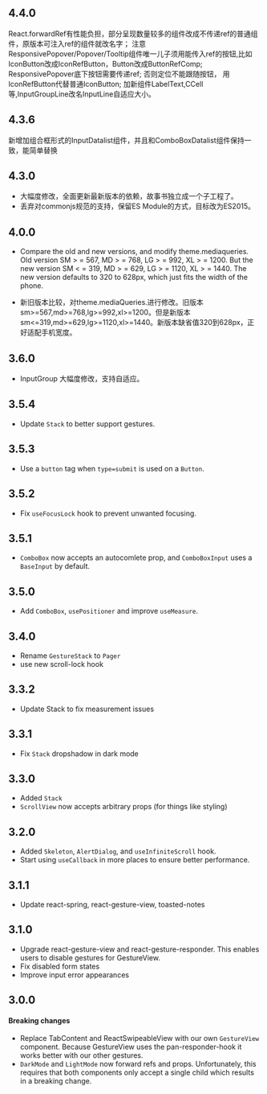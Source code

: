## 4.4.0
React.forwardRef有性能负担，部分呈现数量较多的组件改成不传递ref的普通组件，原版本可注入ref的组件就改名字；
注意ResponsivePopover/Popover/Tooltip组件唯一儿子须用能传入ref的按钮,比如IconButton改成IconRefButton，Button改成ButtonRefComp;
ResponsivePopover底下按钮需要传递ref; 否则定位不能跟随按钮， 用IconRefButton代替普通IconButton;
加新组件LabelText,CCell等,InputGroupLine改名InputLine自适应大小。
## 4.3.6
 新增加组合框形式的InputDatalist组件，并且和ComboBoxDatalist组件保持一致，能简单替换
## 4.3.0
- 大幅度修改，全面更新最新版本的依赖，故事书独立成一个子工程了。
- 丢弃对commonjs规范的支持，保留ES Module的方式，目标改为ES2015。
## 4.0.0
- Compare the old and new versions, and modify theme.mediaqueries. Old version SM > = 567, MD > = 768, LG > = 992, XL > = 1200. But the new version SM < = 319, MD > = 629, LG > = 1120, XL > = 1440. The new version defaults to 320 to 628px, which just fits the width of the phone.

- 新旧版本比较，对theme.mediaQueries.进行修改。旧版本sm>=567,md>=768,lg>=992,xl>=1200。但是新版本sm<=319,md>=629,lg>=1120,xl>=1440。新版本缺省值320到628px，正好适配手机宽度。
## 3.6.0
- InputGroup 大幅度修改，支持自适应。
## 3.5.4

- Update `Stack` to better support gestures.

## 3.5.3

- Use a `button` tag when `type=submit` is used on a `Button`.

## 3.5.2

- Fix `useFocusLock` hook to prevent unwanted focusing.

## 3.5.1

- `ComboBox` now accepts an autocomlete prop, and `ComboBoxInput` uses a `BaseInput` by default.

## 3.5.0

- Add `ComboBox`, `usePositioner` and improve `useMeasure`.

## 3.4.0

- Rename `GestureStack` to `Pager`
- use new scroll-lock hook

## 3.3.2

- Update Stack to fix measurement issues

## 3.3.1

- Fix `Stack` dropshadow in dark mode

## 3.3.0

- Added `Stack`
- `ScrollView` now accepts arbitrary props (for things like styling)

## 3.2.0

- Added `Skeleton`, `AlertDialog`, and `useInfiniteScroll` hook.
- Start using `useCallback` in more places to ensure better performance.

## 3.1.1

- Update react-spring, react-gesture-view, toasted-notes

## 3.1.0

- Upgrade react-gesture-view and react-gesture-responder. This enables users to disable gestures for GestureView.
- Fix disabled form states
- Improve input error appearances

## 3.0.0

#### Breaking changes

- Replace TabContent and ReactSwipeableView with our own `GestureView` component. Because GestureView uses the pan-responder-hook it works better with our other gestures.
- `DarkMode` and `LightMode` now forward refs and props. Unfortunately, this requires that both components only accept a single child which results in a breaking change.
